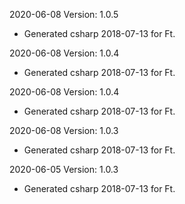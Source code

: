2020-06-08 Version: 1.0.5
- Generated csharp 2018-07-13 for Ft.

2020-06-08 Version: 1.0.4
- Generated csharp 2018-07-13 for Ft.

2020-06-08 Version: 1.0.4
- Generated csharp 2018-07-13 for Ft.

2020-06-08 Version: 1.0.3
- Generated csharp 2018-07-13 for Ft.

2020-06-05 Version: 1.0.3
- Generated csharp 2018-07-13 for Ft.

